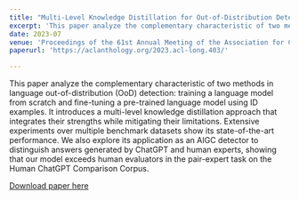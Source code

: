 ```yaml
---
title: "Multi-Level Knowledge Distillation for Out-of-Distribution Detection in Text"
excerpt: 'This paper analyze the complementary characteristic of two methods in language out-of-distribution (OoD) detection: training a language model from scratch and fine-tuning a pre-trained language model using ID examples. It introduces a multi-level knowledge distillation approach that integrates their strengths while mitigating their limitations. Extensive experiments over multiple benchmark datasets show its state-of-the-art performance. We also explore its application as an AIGC detector to distinguish answers generated by ChatGPT and human experts, showing that our model exceeds human evaluators in the pair-expert task on the Human ChatGPT Comparison Corpus.'
date: 2023-07
venue: 'Proceedings of the 61st Annual Meeting of the Association for Computational Linguistics'
paperurl: 'https://aclanthology.org/2023.acl-long.403/'

---
```

This paper analyze the complementary characteristic of two methods in language out-of-distribution (OoD) detection: training a language model from scratch and fine-tuning a pre-trained language model using ID examples. It introduces a multi-level knowledge distillation approach that integrates their strengths while mitigating their limitations. Extensive experiments over multiple benchmark datasets show its state-of-the-art performance. We also explore its application as an AIGC detector to distinguish answers generated by ChatGPT and human experts, showing that our model exceeds human evaluators in the pair-expert task on the Human ChatGPT Comparison Corpus.

[Download paper here](https://aclanthology.org/2023.acl-long.403/)
